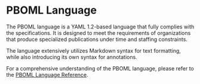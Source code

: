 
# PBOML Language

The PBOML language is a YAML 1.2-based language that fully complies with the specifications. It is designed to meet the requirements of organizations that produce specialized publications under time and staffing constraints.

The language extensively utilizes Markdown syntax for text formatting, while also introducing its own syntax for annotations.

For a comprehensive understanding of the PBOML language, please refer to the [PBOML Language Reference](https://github.com/pbo-dpb/pboml-parser--parseur-pboml/wiki).
